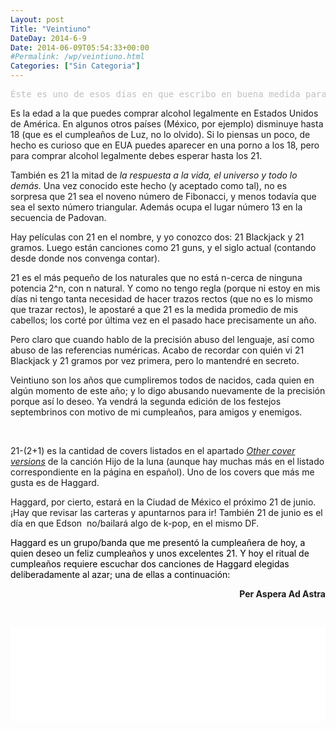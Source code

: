 ```yaml
---
Layout: post
Title: "Veintiuno"
DateDay: 2014-6-9
Date: 2014-06-09T05:54:33+00:00
#Permalink: /wp/veintiuno.html
Categories: ["Sin Categoria"]
---
```


<pre><span style="color: #c0c0c0;">Éste es uno de esos días en que escribo en buena medida para mi, y más valdría escribir en privado. Éste es uno de esos escritos improvisados que deberían estar en mi libreta chida de las notas y no en mi súperpopular blog chidísimo. Hoy es cumpleaños de alguien.</span></pre>
<p>Es la edad a la que puedes comprar alcohol legalmente en Estados Unidos de América. En algunos otros países (México, por ejemplo) disminuye hasta 18 (que es el cumpleaños de Luz, no lo olvido). Si lo piensas un poco, de hecho es curioso que en EUA puedes aparecer en una porno a los 18, pero para comprar alcohol legalmente debes esperar hasta los 21.</p>
<p>También es 21 la mitad de <i>la respuesta a la vida, el universo y todo lo demás.</i> Una vez conocido este hecho (y aceptado como tal), no es sorpresa que 21 sea el noveno número de Fibonacci, y menos todavía que sea el sexto número triangular. Además ocupa el lugar número 13 en la secuencia de Padovan.</p>
<p>Hay películas con 21 en el nombre, y yo conozco dos: 21 Blackjack y 21 gramos. Luego están canciones como 21 guns, y el siglo actual (contando desde donde nos convenga contar).</p>
<p>21 es el más pequeño de los naturales que no está n-cerca de ninguna potencia 2^n, con n natural. Y como no tengo regla (porque ni estoy en mis días ni tengo tanta necesidad de hacer trazos rectos (que no es lo mismo que trazar rectos), le apostaré a que 21 es la medida promedio de mis cabellos; los corté por última vez en el pasado hace precisamente un año.</p>
<p>Pero claro que cuando hablo de la precisión abuso del lenguaje, así como abuso de las referencias numéricas. Acabo de recordar con quién vi 21 Blackjack y 21 gramos por vez primera, pero lo mantendré en secreto.</p>
<p>Veintiuno son los años que cumpliremos todos de nacidos, cada quien en algún momento de este año; y lo digo abusando nuevamente de la precisión porque así lo deseo. Ya vendrá la segunda edición de los festejos septembrinos con motivo de mi cumpleaños, para amigos y enemigos.</p>
<p>&nbsp;</p>
<p>21-(2+1) es la cantidad de covers listados en el apartado <a href="https://en.wikipedia.org/wiki/Hijo_de_la_Luna#Other_cover_versions" target="_blank"><em>Other cover versions</em></a> de la canción Hijo de la luna (aunque hay muchas más en el listado correspondiente en la página en español). Uno de los covers que más me gusta es de Haggard.</p>
<p>Haggard, por cierto, estará en la Ciudad de México el próximo 21 de junio. ¡Hay que revisar las carteras y apuntarnos para ir! También 21 de junio es el día en que Edson  no/bailará algo de k-pop, en el mismo DF.</p>
<p><span style="color: #000000;">Haggard es un grupo/banda que me presentó la cumpleañera de hoy, a quien deseo un feliz cumpleaños y unos excelentes 21. Y hoy el ritual de cumpleaños requiere escuchar dos canciones de Haggard elegidas deliberadamente al azar; una de ellas a continuación:</span></p>
<p style="text-align: right;"><strong>Per Aspera Ad Astra</strong></p>
<p>&nbsp;</p>
<p><iframe src="//www.youtube.com/embed/BSFEv9eaoh4" width="100%" height="150" frameborder="0" allowfullscreen="allowfullscreen"></iframe></p>
